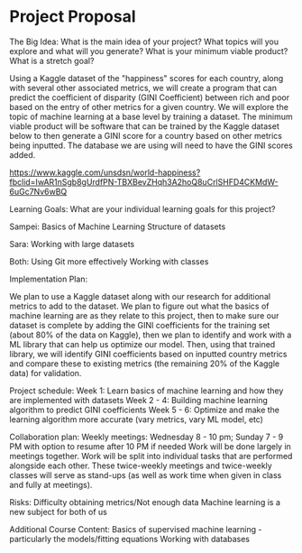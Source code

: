 # Project Proposal 

The Big Idea: What is the main idea of your project? What topics will you explore and what will you generate? What is your minimum viable product? What is a stretch goal?
	
Using a Kaggle dataset of the "happiness" scores for each country, along with several other associated metrics, we will create a program that can predict the coefficient of disparity (GINI Coefficient) between rich and poor based on the entry of other metrics for a given country. We will explore the topic of machine learning at a base level by training a dataset. The minimum viable product will be software that can be trained by the Kaggle dataset below to then generate a GINI score for a country based on other metrics being inputted. The database we are using will need to have the GINI scores added. 

https://www.kaggle.com/unsdsn/world-happiness?fbclid=IwAR1nSgb8gUrdfPN-TBXBevZHqh3A2hoQ8uCrlSHFD4CKMdW-6uGc7Nv6wBQ

Learning Goals: What are your individual learning goals for this project?

Sampei: 
Basics of Machine Learning
Structure of datasets

Sara: 
Working with large datasets

Both: 
Using Git more effectively 
Working with classes 


Implementation Plan: 

We plan to use a Kaggle dataset along with our research for additional metrics to add to the dataset. We plan to figure out what the basics of machine learning are as they relate to this project, then to make sure our dataset is complete by adding the GINI coefficients for the training set (about 80% of the data on Kaggle), then we plan to identify and work with a ML library that can help us optimize our model. Then, using that trained library, we will identify GINI coefficients based on inputted country metrics and compare these to existing metrics (the remaining 20% of the Kaggle data) for validation.
 
Project schedule: 
Week 1: Learn basics of machine learning and how they are implemented with datasets
Week 2 - 4: Building machine learning algorithm to predict GINI coefficients
Week 5 - 6: Optimize and make the learning algorithm more accurate (vary metrics, vary ML model, etc)

Collaboration plan: 
Weekly meetings: Wednesday 8 - 10 pm; Sunday 7 - 9 PM with option to resume after 10 PM if needed
Work will be done largely in meetings together. Work will be split into individual tasks that are performed alongside each other. These twice-weekly meetings and twice-weekly classes will serve as stand-ups (as well as work time when given in class and fully at meetings). 


Risks: 
Difficulty obtaining metrics/Not enough data
Machine learning is a new subject for both of us 


Additional Course Content: 
Basics of supervised machine learning - particularly the models/fitting equations
Working with databases
